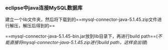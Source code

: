 ### eclipse中java连接MySQL数据库

建立一个lib文件夹，然后将下载到的==mysql-connector-java-5.1.45.zip文件进行解压，解压后得到的==

==mysql-connector-java-5.1.45-bin.jar放到lib目录下，再进行build path==(*不能直接将mysql-connector-java-5.1.45.zip进行build path，这样会出错*)